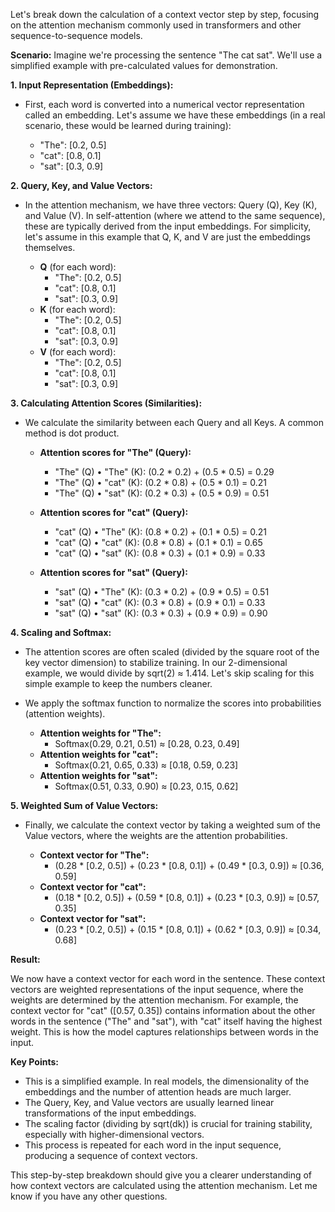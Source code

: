 ﻿
Let's break down the calculation of a context vector step by step, focusing on the attention mechanism commonly used in transformers and other sequence-to-sequence models.

**Scenario:** Imagine we're processing the sentence "The cat sat". We'll use a simplified example with pre-calculated values for demonstration.

**1. Input Representation (Embeddings):**

*   First, each word is converted into a numerical vector representation called an embedding. Let's assume we have these embeddings (in a real scenario, these would be learned during training):

    *   "The": \[0.2, 0.5]
    *   "cat": \[0.8, 0.1]
    *   "sat": \[0.3, 0.9]

**2. Query, Key, and Value Vectors:**

*   In the attention mechanism, we have three vectors: Query (Q), Key (K), and Value (V). In self-attention (where we attend to the same sequence), these are typically derived from the input embeddings. For simplicity, let's assume in this example that Q, K, and V are just the embeddings themselves.

    *   **Q** (for each word):
        *   "The": \[0.2, 0.5]
        *   "cat": \[0.8, 0.1]
        *   "sat": \[0.3, 0.9]
    *   **K** (for each word):
        *   "The": \[0.2, 0.5]
        *   "cat": \[0.8, 0.1]
        *   "sat": \[0.3, 0.9]
    *   **V** (for each word):
        *   "The": \[0.2, 0.5]
        *   "cat": \[0.8, 0.1]
        *   "sat": \[0.3, 0.9]

**3. Calculating Attention Scores (Similarities):**

*   We calculate the similarity between each Query and all Keys. A common method is dot product.

    *   **Attention scores for "The" (Query):**
        *   "The" (Q) • "The" (K): (0.2 * 0.2) + (0.5 * 0.5) = 0.29
        *   "The" (Q) • "cat" (K): (0.2 * 0.8) + (0.5 * 0.1) = 0.21
        *   "The" (Q) • "sat" (K): (0.2 * 0.3) + (0.5 * 0.9) = 0.51

    *   **Attention scores for "cat" (Query):**
        *   "cat" (Q) • "The" (K): (0.8 * 0.2) + (0.1 * 0.5) = 0.21
        *   "cat" (Q) • "cat" (K): (0.8 * 0.8) + (0.1 * 0.1) = 0.65
        *   "cat" (Q) • "sat" (K): (0.8 * 0.3) + (0.1 * 0.9) = 0.33

    *   **Attention scores for "sat" (Query):**
        *   "sat" (Q) • "The" (K): (0.3 * 0.2) + (0.9 * 0.5) = 0.51
        *   "sat" (Q) • "cat" (K): (0.3 * 0.8) + (0.9 * 0.1) = 0.33
        *   "sat" (Q) • "sat" (K): (0.3 * 0.3) + (0.9 * 0.9) = 0.90

**4. Scaling and Softmax:**

*   The attention scores are often scaled (divided by the square root of the key vector dimension) to stabilize training. In our 2-dimensional example, we would divide by sqrt(2) ≈ 1.414. Let's skip scaling for this simple example to keep the numbers cleaner.
*   We apply the softmax function to normalize the scores into probabilities (attention weights).

    *   **Attention weights for "The":**
        *   Softmax(0.29, 0.21, 0.51) ≈ \[0.28, 0.23, 0.49]
    *   **Attention weights for "cat":**
        *   Softmax(0.21, 0.65, 0.33) ≈ \[0.18, 0.59, 0.23]
    *   **Attention weights for "sat":**
        *   Softmax(0.51, 0.33, 0.90) ≈ \[0.23, 0.15, 0.62]

**5. Weighted Sum of Value Vectors:**

*   Finally, we calculate the context vector by taking a weighted sum of the Value vectors, where the weights are the attention probabilities.

    *   **Context vector for "The":**
        *   (0.28 * \[0.2, 0.5]) + (0.23 * \[0.8, 0.1]) + (0.49 * \[0.3, 0.9]) ≈ \[0.36, 0.59]
    *   **Context vector for "cat":**
        *   (0.18 * \[0.2, 0.5]) + (0.59 * \[0.8, 0.1]) + (0.23 * \[0.3, 0.9]) ≈ \[0.57, 0.35]
    *   **Context vector for "sat":**
        *   (0.23 * \[0.2, 0.5]) + (0.15 * \[0.8, 0.1]) + (0.62 * \[0.3, 0.9]) ≈ \[0.34, 0.68]

**Result:**

We now have a context vector for each word in the sentence. These context vectors are weighted representations of the input sequence, where the weights are determined by the attention mechanism. For example, the context vector for "cat" (\[0.57, 0.35]) contains information about the other words in the sentence ("The" and "sat"), with "cat" itself having the highest weight. This is how the model captures relationships between words in the input.

**Key Points:**

*   This is a simplified example. In real models, the dimensionality of the embeddings and the number of attention heads are much larger.
*   The Query, Key, and Value vectors are usually learned linear transformations of the input embeddings.
*   The scaling factor (dividing by sqrt(dk)) is crucial for training stability, especially with higher-dimensional vectors.
*   This process is repeated for each word in the input sequence, producing a sequence of context vectors.

This step-by-step breakdown should give you a clearer understanding of how context vectors are calculated using the attention mechanism. Let me know if you have any other questions.
